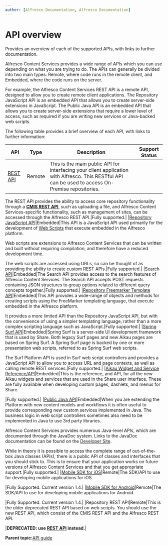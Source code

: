 ```yaml
---
author: [Alfresco Documentation, Alfresco Documentation]
---
```


# API overview

Provides an overview of each of the supported APIs, with links to further documentation.

Alfresco Content Services provides a wide range of APIs which you can use depending on what you are trying to do. The APIs can generally be divided into two main types: Remote, where code runs in the remote client, and Embedded, where the code runs on the server.

For example, the Alfresco Content Services REST API is a remote API, designed to allow you to create remote client applications. The Repository JavaScript API is an embedded API that allows you to create server-side extensions in JavaScript. The Public Java API is an embedded API that allows you to create server-side extensions that require a lower level of access, such as required if you are writing new services or Java-backed web scripts.

The following table provides a brief overview of each API, with links to further information:

|API|Type|Description|Support Status|
|---|----|-----------|--------------|
|[REST API](../pra/1/topics/pra-welcome.md)|Remote|This is the main public API for interfacing your client application with Alfresco. This RESTful API can be used to access On-Premise repositories.

The REST API provides the ability to access core repository functionality through a **[CMIS REST API](../pra/1/topics/cmis-welcome.md)**, such as uploading a file, and Alfresco Content Services-specific functionality, such as management of sites, can be accessed through the Alfresco REST API.|Fully supported.|
|[Repository JavaScript API](API-JS-intro.md)|Embedded|This API is a JavaScript API used primarily for the development of [Web Scripts](../references/dev-extension-points-webscripts.md) that execute embedded in the Alfresco platform.

Web scripts are extensions to Alfresco Content Services that can be written and built without requiring compilation, and therefore have a reduced development time.

The web scripts are accessed using URLs, so can be thought of as providing the ability to create custom REST APIs.|Fully supported.|
|[Search API](search-api.md)|Embedded|The Search API provides access to the search features of Alfresco Content Services. The Search API accepts POST requests containing JSON structures to group options related to different query concepts together.|Fully supported.|
|[Repository Freemarker Template API](../references/API-FreeMarker-intro.md)|Embedded|This API provides a wide-range of objects and methods for creating scripts using the FreeMarker templating language, that execute embedded in the Alfresco platform.

It provides a more limited API than the Repository JavaScript API, but with the convenience of using a simpler templating language, rather than a more complex scripting language such as JavaScript.|Fully supported.|
|[Spring Surf API](ws-presentation-intro.md)|Embedded|Spring Surf is a server-side UI development framework that is used by Share. Both legacy Surf pages and new Aikau pages are based on Spring Surf. A Spring Surf page is backed by one or more presentation web scripts, referred to as Spring Surf web scripts.

The Surf Platform API is used in Surf web script controllers and provides a JavaScript API to allow you to access URL and page contexts, as well as calling remote REST services.|Fully supported.|
|[Aikau Widget and Service Reference/API](http://dev.alfresco.com/resource/docs/aikau-jsdoc/)|Embedded|This is the reference, and API, for all the new Aikau widgets and services that are used in the Share user interface. These are fully available when developing custom pages, dashlets, and menus for Share.

|Fully supported.|
|[Public Java API](java-public-api-list.md)|Embedded|When you are extending the Platform with new content models and workflows it is often useful to provide corresponding new custom services implemented in Java. The business logic in web script controllers sometimes also need to be implemented in Java to use 3rd party libraries.

Alfresco Content Services provides numerous Java-level APIs, which are documented through the JavaDoc system. Links to the JavaDoc documentation can be found on the [Developer Site](http://dev.alfresco.com/resource/AlfrescoOne/5.0/PublicAPI/).

While in theory it is possible to access the complete range of out-of-the-box Java classes \(APIs\), there is a public API of classes and interfaces that you should stick to. This is to ensure that your application works on future versions of Alfresco Content Services and that you get appropriate support.|Fully supported.|
|[Mobile SDK for iOS](http://docs.alfresco.com/mobile_sdk/ios/concepts/mobile-sdk-ios-intro.html)|Remote|The SDK/API to use for developing mobile applications for iOS.

|Fully Supported. Current version 1.4.|
|[Mobile SDK for Android](http://docs.alfresco.com/mobile_sdk/android/concepts/mobile-sdk-android-intro.html)|Remote|The SDK/API to use for developing mobile applications for Android.

|Fully Supported. Current version 1.4.|
|Repository REST API|Remote|This is the older deprecated REST API based on web scripts. You should use the new REST API, which consist of the CMIS REST API and the Alfresco REST API.

|**DEPRECATED: use [REST API](../pra/1/topics/pra-welcome.md) instead.**|

**Parent topic:**[API guide](../concepts/dev-api-intro.md)

